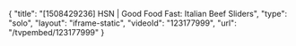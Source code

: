 {
    "title": "[1508429236] HSN | Good Food Fast: Italian Beef Sliders",
    "type": "solo",
    "layout": "iframe-static",
    "videoId": "123177999",
    "url": "\/tvpembed\/123177999"
}